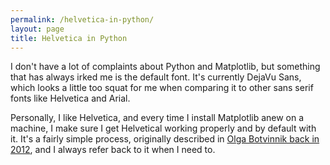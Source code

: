```yaml
---
permalink: /helvetica-in-python/
layout: page
title: Helvetica in Python
---
```


I don't have a lot of complaints about Python and Matplotlib, but something that has always irked me is the default font.  It's currently DejaVu Sans, which looks a little too squat for me when comparing it to other sans serif fonts like Helvetica and Arial.

Personally, I like Helvetica, and every time I install Matplotlib anew on a machine, I make sure I get Helvetical working properly and by default with it.  It's a fairly simple process, originally described in [Olga Botvinnik back in 2012][olga-blog-entry], and I always refer back to it when I need to.




[olga-blog-entry]: https://github.com/olgabot/sciencemeetproductivity.tumblr.com/blob/master/posts/2012/11/how-to-set-helvetica-as-the-default-sans-serif-font-in.md
